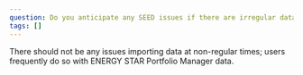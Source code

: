 ```yaml
---
question: Do you anticipate any SEED issues if there are irregular data updates for each building? For example, with a point-of-sale benchmarking program, building data would only be updated when a property is sold.
tags: []
---
```

There should not be any issues importing data at non-regular times; users frequently do so with ENERGY STAR Portfolio Manager data.
